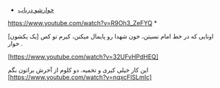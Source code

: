 
* [خوارشو دریاب]()

https://www.youtube.com/watch?v=R9Oh3_ZeFYQ
* 
  

[یک یکشون] اونایی که در خط امام نسیتن، خون شهدا رو پایمال میکنن، کیرم تو کص خوار .

[https://www.youtube.com/watch?v=32UFvHPdHEQ]
  
  
  
این کار خیلی کیری و تخمیه. دو کلوم از آخرش براتون بگم [https://www.youtube.com/watch?v=nqxcFISLmIc]  
  
